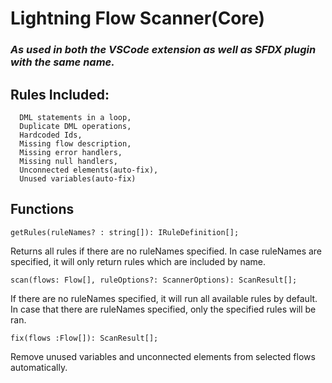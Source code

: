 # Lightning Flow Scanner(Core)
### _As used in both the VSCode extension as well as SFDX plugin with the same name._

## Rules Included:

      DML statements in a loop,
      Duplicate DML operations,
      Hardcoded Ids,
      Missing flow description,
      Missing error handlers,
      Missing null handlers,
      Unconnected elements(auto-fix),
      Unused variables(auto-fix)

## Functions

`getRules(ruleNames? : string[]): IRuleDefinition[];`

Returns all rules if there are no ruleNames specified. In case ruleNames are specified, it will only return rules which are included by name. 

`scan(flows: Flow[], ruleOptions?: ScannerOptions): ScanResult[];`

If there are no ruleNames specified, it will run all available rules by default. In case that there are ruleNames specified, only the  specified rules will be ran.

`fix(flows :Flow[]): ScanResult[];`

Remove unused variables and unconnected elements from selected flows automatically.

